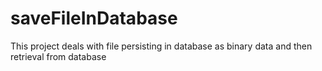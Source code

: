 # saveFileInDatabase
This project deals with file persisting in database as binary data and then retrieval from database 
